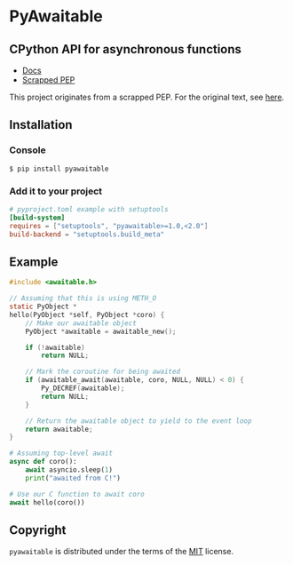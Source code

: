 # PyAwaitable

## CPython API for asynchronous functions

-   [Docs](https://awaitable.zintensity.dev)
-   [Scrapped PEP](https://gist.github.com/ZeroIntensity/8d32e94b243529c7e1c27349e972d926)

This project originates from a scrapped PEP. For the original text, see [here](https://gist.github.com/ZeroIntensity/8d32e94b243529c7e1c27349e972d926).

## Installation

### Console

```console
$ pip install pyawaitable
```

### Add it to your project

```toml
# pyproject.toml example with setuptools
[build-system]
requires = ["setuptools", "pyawaitable>=1.0,<2.0"]
build-backend = "setuptools.build_meta"
```

## Example

```c
#include <awaitable.h>

// Assuming that this is using METH_O
static PyObject *
hello(PyObject *self, PyObject *coro) {
    // Make our awaitable object
    PyObject *awaitable = awaitable_new();

    if (!awaitable)
        return NULL;

    // Mark the coroutine for being awaited
    if (awaitable_await(awaitable, coro, NULL, NULL) < 0) {
        Py_DECREF(awaitable);
        return NULL;
    }

    // Return the awaitable object to yield to the event loop
    return awaitable;
}
```

```py
# Assuming top-level await
async def coro():
    await asyncio.sleep(1)
    print("awaited from C!")

# Use our C function to await coro
await hello(coro())
```

## Copyright

`pyawaitable` is distributed under the terms of the [MIT](https://spdx.org/licenses/MIT.html) license.
